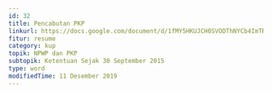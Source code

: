 ```yaml
---
id: 32
title: Pencabutan PKP
linkurl: https://docs.google.com/document/d/1fMY5HKUJCH0SVODThNYCb4ImTRUv-4iGoTZQG_mnmqQ/edit?usp=drivesdk
fitur: resume
category: kup
topik: NPWP dan PKP
subtopik: Ketentuan Sejak 30 September 2015
type: word
modifiedTime: 11 Desember 2019
---
```

